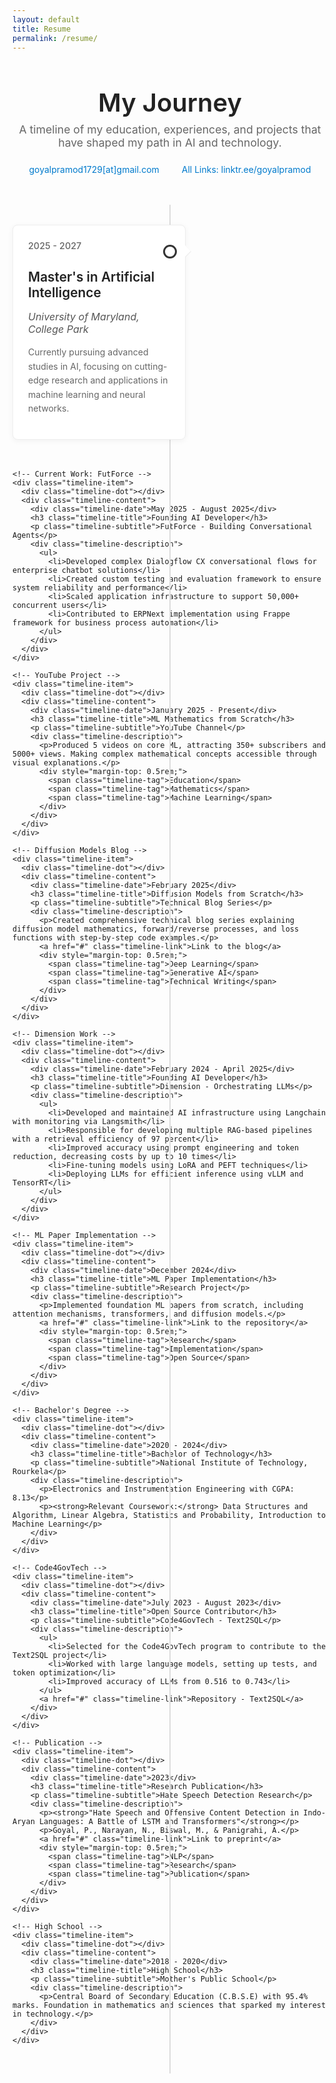```yaml
---
layout: default
title: Resume
permalink: /resume/
---
```


<style>
  .timeline-container {
    max-width: 1000px;
    margin: 0 auto;
    position: relative;
  }

  .timeline-header {
    text-align: center;
    margin-bottom: 3rem;
  }

  .page-title {
    font-size: 2.5rem;
    font-weight: 600;
    margin-bottom: 0.5rem;
    color: #222;
  }

  .page-description {
    font-size: 1.1rem;
    color: #666;
    max-width: 600px;
    margin: 0 auto;
  }

  .timeline {
    position: relative;
    padding: 2rem 0;
  }

  /* Main timeline line */
  .timeline::before {
    content: '';
    position: absolute;
    left: 50%;
    top: 0;
    bottom: 0;
    width: 2px;
    background: #ddd;
    transform: translateX(-50%);
  }

  .timeline-item {
    position: relative;
    margin-bottom: 3rem;
    width: 100%;
  }

  .timeline-content {
    background: #fff;
    border: 1px solid #eee;
    border-radius: 8px;
    padding: 1.5rem;
    width: 45%;
    position: relative;
    box-shadow: 0 2px 10px rgba(0,0,0,0.05);
    transition: all 0.3s ease;
  }

  .timeline-content:hover {
    box-shadow: 0 4px 20px rgba(0,0,0,0.1);
    transform: translateY(-2px);
  }

  /* Alternating sides */
  .timeline-item:nth-child(odd) .timeline-content {
    margin-left: auto;
    margin-right: 55%;
  }

  .timeline-item:nth-child(even) .timeline-content {
    margin-left: 55%;
    margin-right: auto;
  }

  /* Timeline dots */
  .timeline-dot {
    position: absolute;
    left: 50%;
    top: 2rem;
    width: 16px;
    height: 16px;
    background: #fff;
    border: 3px solid #333;
    border-radius: 50%;
    transform: translateX(-50%);
    z-index: 2;
    transition: all 0.3s ease;
  }

  .timeline-item:hover .timeline-dot {
    background: #333;
    transform: translateX(-50%) scale(1.2);
  }

  /* Arrows pointing to timeline */
  .timeline-content::before {
    content: '';
    position: absolute;
    top: 2rem;
    width: 0;
    height: 0;
    border: 10px solid transparent;
  }

  .timeline-item:nth-child(odd) .timeline-content::before {
    right: -20px;
    border-left-color: #eee;
  }

  .timeline-item:nth-child(even) .timeline-content::before {
    left: -20px;
    border-right-color: #eee;
  }

  .timeline-content::after {
    content: '';
    position: absolute;
    top: 2rem;
    width: 0;
    height: 0;
    border: 9px solid transparent;
  }

  .timeline-item:nth-child(odd) .timeline-content::after {
    right: -18px;
    border-left-color: #fff;
  }

  .timeline-item:nth-child(even) .timeline-content::after {
    left: -18px;
    border-right-color: #fff;
  }

  .timeline-date {
    font-size: 0.9rem;
    color: #666;
    font-weight: 500;
    margin-bottom: 0.5rem;
  }

  .timeline-title {
    font-size: 1.3rem;
    font-weight: 600;
    color: #222;
    margin-bottom: 0.5rem;
  }

  .timeline-subtitle {
    font-size: 1rem;
    color: #555;
    margin-bottom: 1rem;
    font-style: italic;
  }

  .timeline-description {
    color: #666;
    line-height: 1.6;
  }

  .timeline-description ul {
    margin: 0.5rem 0;
    padding-left: 1.2rem;
  }

  .timeline-description li {
    margin-bottom: 0.3rem;
  }

  .timeline-link {
    color: #007acc;
    text-decoration: none;
    border-bottom: 1px solid transparent;
    transition: border-color 0.3s ease;
  }

  .timeline-link:hover {
    border-bottom-color: #007acc;
  }

  .timeline-tag {
    display: inline-block;
    background: #f5f5f5;
    color: #555;
    padding: 0.2rem 0.6rem;
    border-radius: 12px;
    font-size: 0.8rem;
    margin: 0.2rem 0.2rem 0 0;
  }

  /* Mobile responsive */
  @media (max-width: 768px) {
    .timeline::before {
      left: 20px;
    }

    .timeline-content {
      width: calc(100% - 60px);
      margin-left: 60px !important;
      margin-right: 0 !important;
    }

    .timeline-dot {
      left: 20px;
    }

    .timeline-content::before,
    .timeline-content::after {
      left: -20px !important;
      right: auto !important;
      border-right-color: #eee !important;
      border-left-color: transparent !important;
    }

    .timeline-content::after {
      border-right-color: #fff !important;
    }

    .page-title {
      font-size: 2rem;
    }
  }

  [data-theme="dark"] .timeline-title {
  color: #fff !important;
}

[data-theme="dark"] .page-title {
  color: #fff !important;
}

[data-theme="dark"] .timeline-content {
  background: #1a1a1a;
  border-color: #333;
  color: #e0e0e0;
}

[data-theme="dark"] .timeline-content::before {
  border-left-color: #333;
  border-right-color: #333;
}

[data-theme="dark"] .timeline-content::after {
  border-left-color: #1a1a1a;
  border-right-color: #1a1a1a;
}

[data-theme="dark"] .timeline::before {
  background: #444;
}

[data-theme="dark"] .timeline-dot {
  background: #1a1a1a;
  border-color: #fff;
}

[data-theme="dark"] .timeline-item:hover .timeline-dot {
  background: #fff;
}
</style>

<div class="timeline-container">
  <header class="timeline-header">
    <h1 class="page-title">My Journey</h1>
    <p class="page-description">A timeline of my education, experiences, and projects that have shaped my path in AI and technology.</p>
    <div class="contact-links" style="margin-top: 1.5rem;">
      <a href="mailto:goyalpramod1729@gmail.com" class="timeline-link" style="margin-right: 2rem;">
        goyalpramod1729[at]gmail.com
      </a>
      <a href="https://linktr.ee/goyalpramod" class="timeline-link" target="_blank" rel="noopener noreferrer">
        All Links: linktr.ee/goyalpramod
      </a>
    </div>
  </header>

  <div class="timeline">
    <!-- Education: University of Maryland -->
    <div class="timeline-item">
      <div class="timeline-dot"></div>
      <div class="timeline-content">
        <div class="timeline-date">2025 - 2027</div>
        <h3 class="timeline-title">Master's in Artificial Intelligence</h3>
        <p class="timeline-subtitle">University of Maryland, College Park</p>
        <div class="timeline-description">
          <p>Currently pursuing advanced studies in AI, focusing on cutting-edge research and applications in machine learning and neural networks.</p>
        </div>
      </div>
    </div>

    <!-- Current Work: FutForce -->
    <div class="timeline-item">
      <div class="timeline-dot"></div>
      <div class="timeline-content">
        <div class="timeline-date">May 2025 - August 2025</div>
        <h3 class="timeline-title">Founding AI Developer</h3>
        <p class="timeline-subtitle">FutForce - Building Conversational Agents</p>
        <div class="timeline-description">
          <ul>
            <li>Developed complex Dialogflow CX conversational flows for enterprise chatbot solutions</li>
            <li>Created custom testing and evaluation framework to ensure system reliability and performance</li>
            <li>Scaled application infrastructure to support 50,000+ concurrent users</li>
            <li>Contributed to ERPNext implementation using Frappe framework for business process automation</li>
          </ul>
        </div>
      </div>
    </div>

    <!-- YouTube Project -->
    <div class="timeline-item">
      <div class="timeline-dot"></div>
      <div class="timeline-content">
        <div class="timeline-date">January 2025 - Present</div>
        <h3 class="timeline-title">ML Mathematics from Scratch</h3>
        <p class="timeline-subtitle">YouTube Channel</p>
        <div class="timeline-description">
          <p>Produced 5 videos on core ML, attracting 350+ subscribers and 5000+ views. Making complex mathematical concepts accessible through visual explanations.</p>
          <div style="margin-top: 0.5rem;">
            <span class="timeline-tag">Education</span>
            <span class="timeline-tag">Mathematics</span>
            <span class="timeline-tag">Machine Learning</span>
          </div>
        </div>
      </div>
    </div>

    <!-- Diffusion Models Blog -->
    <div class="timeline-item">
      <div class="timeline-dot"></div>
      <div class="timeline-content">
        <div class="timeline-date">February 2025</div>
        <h3 class="timeline-title">Diffusion Models from Scratch</h3>
        <p class="timeline-subtitle">Technical Blog Series</p>
        <div class="timeline-description">
          <p>Created comprehensive technical blog series explaining diffusion model mathematics, forward/reverse processes, and loss functions with step-by-step code examples.</p>
          <a href="#" class="timeline-link">Link to the blog</a>
          <div style="margin-top: 0.5rem;">
            <span class="timeline-tag">Deep Learning</span>
            <span class="timeline-tag">Generative AI</span>
            <span class="timeline-tag">Technical Writing</span>
          </div>
        </div>
      </div>
    </div>

    <!-- Dimension Work -->
    <div class="timeline-item">
      <div class="timeline-dot"></div>
      <div class="timeline-content">
        <div class="timeline-date">February 2024 - April 2025</div>
        <h3 class="timeline-title">Founding AI Developer</h3>
        <p class="timeline-subtitle">Dimension - Orchestrating LLMs</p>
        <div class="timeline-description">
          <ul>
            <li>Developed and maintained AI infrastructure using Langchain with monitoring via Langsmith</li>
            <li>Responsible for developing multiple RAG-based pipelines with a retrieval efficiency of 97 percent</li>
            <li>Improved accuracy using prompt engineering and token reduction, decreasing costs by up to 10 times</li>
            <li>Fine-tuning models using LoRA and PEFT techniques</li>
            <li>Deploying LLMs for efficient inference using vLLM and TensorRT</li>
          </ul>
        </div>
      </div>
    </div>

    <!-- ML Paper Implementation -->
    <div class="timeline-item">
      <div class="timeline-dot"></div>
      <div class="timeline-content">
        <div class="timeline-date">December 2024</div>
        <h3 class="timeline-title">ML Paper Implementation</h3>
        <p class="timeline-subtitle">Research Project</p>
        <div class="timeline-description">
          <p>Implemented foundation ML papers from scratch, including attention mechanisms, transformers, and diffusion models.</p>
          <a href="#" class="timeline-link">Link to the repository</a>
          <div style="margin-top: 0.5rem;">
            <span class="timeline-tag">Research</span>
            <span class="timeline-tag">Implementation</span>
            <span class="timeline-tag">Open Source</span>
          </div>
        </div>
      </div>
    </div>

    <!-- Bachelor's Degree -->
    <div class="timeline-item">
      <div class="timeline-dot"></div>
      <div class="timeline-content">
        <div class="timeline-date">2020 - 2024</div>
        <h3 class="timeline-title">Bachelor of Technology</h3>
        <p class="timeline-subtitle">National Institute of Technology, Rourkela</p>
        <div class="timeline-description">
          <p>Electronics and Instrumentation Engineering with CGPA: 8.13</p>
          <p><strong>Relevant Coursework:</strong> Data Structures and Algorithm, Linear Algebra, Statistics and Probability, Introduction to Machine Learning</p>
        </div>
      </div>
    </div>

    <!-- Code4GovTech -->
    <div class="timeline-item">
      <div class="timeline-dot"></div>
      <div class="timeline-content">
        <div class="timeline-date">July 2023 - August 2023</div>
        <h3 class="timeline-title">Open Source Contributor</h3>
        <p class="timeline-subtitle">Code4GovTech - Text2SQL</p>
        <div class="timeline-description">
          <ul>
            <li>Selected for the Code4GovTech program to contribute to the Text2SQL project</li>
            <li>Worked with large language models, setting up tests, and token optimization</li>
            <li>Improved accuracy of LLMs from 0.516 to 0.743</li>
          </ul>
          <a href="#" class="timeline-link">Repository - Text2SQL</a>
        </div>
      </div>
    </div>

    <!-- Publication -->
    <div class="timeline-item">
      <div class="timeline-dot"></div>
      <div class="timeline-content">
        <div class="timeline-date">2023</div>
        <h3 class="timeline-title">Research Publication</h3>
        <p class="timeline-subtitle">Hate Speech Detection Research</p>
        <div class="timeline-description">
          <p><strong>"Hate Speech and Offensive Content Detection in Indo-Aryan Languages: A Battle of LSTM and Transformers"</strong></p>
          <p>Goyal, P., Narayan, N., Biswal, M., & Panigrahi, A.</p>
          <a href="#" class="timeline-link">Link to preprint</a>
          <div style="margin-top: 0.5rem;">
            <span class="timeline-tag">NLP</span>
            <span class="timeline-tag">Research</span>
            <span class="timeline-tag">Publication</span>
          </div>
        </div>
      </div>
    </div>

    <!-- High School -->
    <div class="timeline-item">
      <div class="timeline-dot"></div>
      <div class="timeline-content">
        <div class="timeline-date">2018 - 2020</div>
        <h3 class="timeline-title">High School</h3>
        <p class="timeline-subtitle">Mother's Public School</p>
        <div class="timeline-description">
          <p>Central Board of Secondary Education (C.B.S.E) with 95.4% marks. Foundation in mathematics and sciences that sparked my interest in technology.</p>
        </div>
      </div>
    </div>
  </div>
</div>